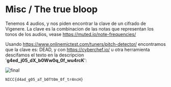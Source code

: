 # Misc / The true bloop

Tenemos 4 audios, y nos piden encontrar la clave de un cifrado de Vigenere. La clave es la combinacion de las notas que representan los tonos de los audios, vease https://muted.io/note-frequencies/

Usando https://www.onlinemictest.com/tuners/pitch-detector/ encontramos que la clave es: DEAD, y con https://cyberchef.io/ u otra herramienta descifamos el texto en la descripcion '**g4ed_j05_dX_b0Ww0q_0f_wu4rcK**':

![final](https://github.com/user-attachments/assets/85837084-fbc0-4e81-9184-2a448e4191ee)

`NICC{d4ad_g05_aT_b0Tt0m_0f_tr4ncH}`

